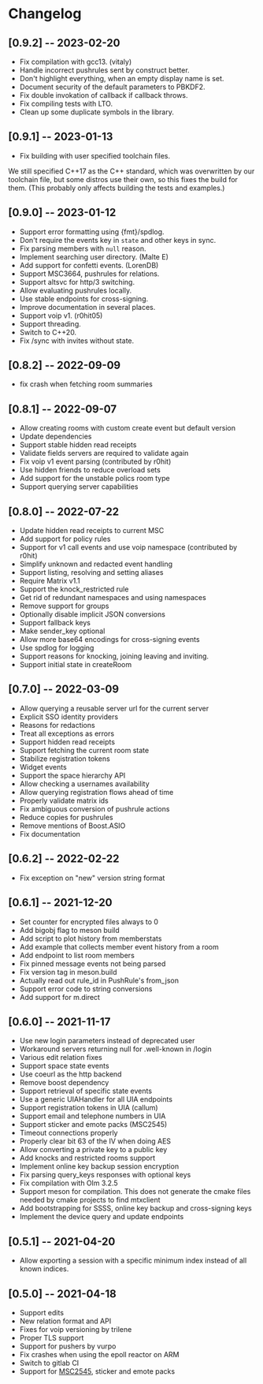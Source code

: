 # Changelog

## [0.9.2] -- 2023-02-20

- Fix compilation with gcc13. (vitaly)
- Handle incorrect pushrules sent by construct better.
- Don't highlight everything, when an empty display name is set.
- Document security of the default parameters to PBKDF2.
- Fix double invokation of callback if callback throws.
- Fix compiling tests with LTO.
- Clean up some duplicate symbols in the library.

## [0.9.1] -- 2023-01-13

- Fix building with user specified toolchain files.

We still specified C++17 as the C++ standard, which was overwritten by our
toolchain file, but some distros use their own, so this fixes the build for
them. (This probably only affects building the tests and examples.)

## [0.9.0] -- 2023-01-12

- Support error formatting using {fmt}/spdlog.
- Don't require the events key in `state` and other keys in sync.
- Fix parsing members with `null` reason.
- Implement searching user directory. (Malte E)
- Add support for confetti events. (LorenDB)
- Support MSC3664, pushrules for relations.
- Support altsvc for http/3 switching.
- Allow evaluating pushrules locally.
- Use stable endpoints for cross-signing.
- Improve documentation in several places.
- Support voip v1. (r0hit05)
- Support threading.
- Switch to C++20.
- Fix /sync with invites without state.

## [0.8.2] -- 2022-09-09

- fix crash when fetching room summaries

## [0.8.1] -- 2022-09-07

- Allow creating rooms with custom create event but default version
- Update dependencies
- Support stable hidden read receipts
- Validate fields servers are required to validate again
- Fix voip v1 event parsing (contributed by r0hit)
- Use hidden friends to reduce overload sets
- Add support for the unstable polics room type
- Support querying server capabilities

## [0.8.0] -- 2022-07-22

- Update hidden read receipts to current MSC
- Add support for policy rules
- Support for v1 call events and use voip namespace (contributed by r0hit)
- Simplify unknown and redacted event handling
- Support listing, resolving and setting aliases
- Require Matrix v1.1
- Support the knock_restricted rule
- Get rid of redundant namespaces and using namespaces
- Remove support for groups
- Optionally disable implicit JSON conversions
- Support fallback keys
- Make sender_key optional
- Allow more base64 encodings for cross-signing events
- Use spdlog for logging
- Support reasons for knocking, joining leaving and inviting.
- Support initial state in createRoom

## [0.7.0] -- 2022-03-09

- Allow querying a reusable server url for the current server
- Explicit SSO identity providers
- Reasons for redactions
- Treat all exceptions as errors
- Support hidden read receipts
- Support fetching the current room state
- Stabilize registration tokens
- Widget events
- Support the space hierarchy API
- Allow checking a usernames availability
- Allow querying registration flows ahead of time
- Properly validate matrix ids
- Fix ambiguous conversion of pushrule actions
- Reduce copies for pushrules
- Remove mentions of Boost.ASIO
- Fix documentation

## [0.6.2] -- 2022-02-22

- Fix exception on "new" version string format

## [0.6.1] -- 2021-12-20

- Set counter for encrypted files always to 0
- Add bigobj flag to meson build
- Add script to plot history from memberstats
- Add example that collects member event history from a room
- Add endpoint to list room members
- Fix pinned message events not being parsed
- Fix version tag in meson.build
- Actually read out rule_id in PushRule's from_json
- Support error code to string conversions
- Add support for m.direct

## [0.6.0] -- 2021-11-17

* Use new login parameters instead of deprecated user
* Workaround servers returning null for .well-known in /login
* Various edit relation fixes
* Support space state events
* Use coeurl as the http backend
* Remove boost dependency
* Support retrieval of specific state events
* Use a generic UIAHandler for all UIA endpoints
* Support registration tokens in UIA (callum)
* Support email and telephone numbers in UIA
* Support sticker and emote packs (MSC2545)
* Timeout connections properly
* Properly clear bit 63 of the IV when doing AES
* Allow converting a private key to a public key
* Add knocks and restricted rooms support
* Implement online key backup session encryption
* Fix parsing query_keys responses with optional keys
* Fix compilation with Olm 3.2.5
* Support meson for compilation. This does not generate the cmake files needed by cmake projects to find mtxclient
* Add bootstrapping for SSSS, online key backup and cross-signing keys
* Implement the device query and update endpoints

## [0.5.1] -- 2021-04-20

* Allow exporting a session with a specific minimum index instead of all known indices.

## [0.5.0] -- 2021-04-18

* Support edits
* New relation format and API
* Fixes for voip versioning by trilene
* Proper TLS support
* Support for pushers by vurpo
* Fix crashes when using the epoll reactor on ARM
* Switch to gitlab CI
* Support for [MSC2545](https://github.com/matrix-org/matrix-doc/pull/2545), sticker and emote packs
